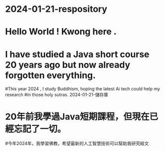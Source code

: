 # 2024-01-21-respository
# Hello World ! Kwong here .
# I have studied a Java short course 20 years ago but now already forgotten everything.
#This year 2024 , I study Buddhism, hoping the latest Ai tech could help my research 
#in those holy sutras.
2024-01-21-儲存庫

# 20年前我學過Java短期課程，但現在已經忘記了一切。
#今年2024年，我學習佛教，希望最新的人工智慧技術可以幫助我研究經文
